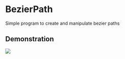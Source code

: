 # BezierPath
Simple program to create and manipulate bezier paths
## Demonstration

<img src = "assets/demonstration.gif">
